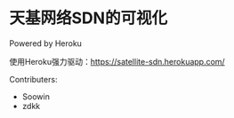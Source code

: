 # 天基网络SDN的可视化

Powered by Heroku

使用Heroku强力驱动：https://satellite-sdn.herokuapp.com/

Contributers:
- Soowin
- zdkk
